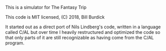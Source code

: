 This is a simulator for The Fantasy Trip

This code is MIT licensed, (C) 2018, Bill Burdick

It started out as a direct port of Nils Lindberg's code, written in a language called C/AL but
over time I heavily restructured and optimized the code so that only parts of it are still
recognizable as having come from the C/AL program.
